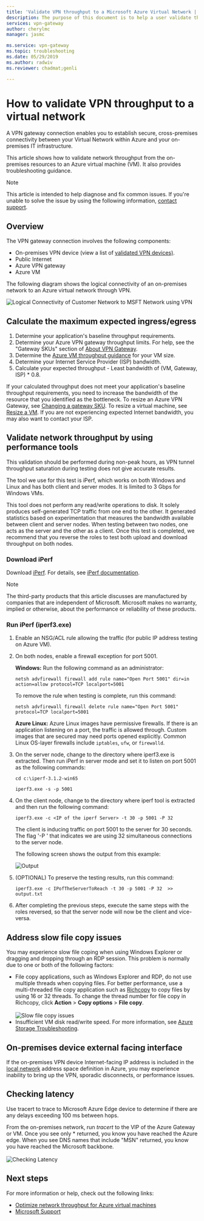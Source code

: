 ```yaml
---
title: 'Validate VPN throughput to a Microsoft Azure Virtual Network | Microsoft Docs'
description: The purpose of this document is to help a user validate the network throughput from their on-premises resources to an Azure virtual machine.
services: vpn-gateway
author: cherylmc
manager: jasmc

ms.service: vpn-gateway
ms.topic: troubleshooting
ms.date: 05/29/2019
ms.author: radwiv
ms.reviewer: chadmat;genli

---
```

# How to validate VPN throughput to a virtual network

A VPN gateway connection enables you to establish secure, cross-premises connectivity between your Virtual Network within Azure and your on-premises IT infrastructure.

This article shows how to validate network throughput from the on-premises resources to an Azure virtual machine (VM). It also provides troubleshooting guidance. 

>[!NOTE]
>This article is intended to help diagnose and fix common issues. If you're unable to solve the issue by using the following information, [contact support](https://portal.azure.com/?#blade/Microsoft_Azure_Support/HelpAndSupportBlade).
>
>

## Overview

The VPN gateway connection involves the following components:

- On-premises VPN device (view a list of [validated VPN devices)](vpn-gateway-about-vpn-devices.md#devicetable).
- Public Internet
- Azure VPN gateway
- Azure VM

The following diagram shows the logical connectivity of an on-premises network to an Azure virtual network through VPN.

![Logical Connectivity of Customer Network to MSFT Network using VPN](./media/vpn-gateway-validate-throughput-to-vnet/VPNPerf.png)

## Calculate the maximum expected ingress/egress

1.	Determine your application's baseline throughput requirements.
2.	Determine your Azure VPN gateway throughput limits. For help, see the "Gateway SKUs" section of [About VPN Gateway](vpn-gateway-about-vpngateways.md#gwsku).
3.	Determine the [Azure VM throughput guidance](../virtual-machines/virtual-machines-windows-sizes.md) for your VM size.
4.	Determine your Internet Service Provider (ISP) bandwidth.
5.	Calculate your expected throughput - Least bandwidth of (VM, Gateway, ISP) * 0.8.

If your calculated throughput does not meet your application's baseline throughput requirements, you need to increase the bandwidth of the resource that you identified as the bottleneck. To resize an Azure VPN Gateway, see [Changing a gateway SKU](vpn-gateway-about-vpn-gateway-settings.md#gwsku). To resize a virtual machine, see [Resize a VM](../virtual-machines/virtual-machines-windows-resize-vm.md). If you are not experiencing expected Internet bandwidth, you may also want to contact your ISP.

## Validate network throughput by using performance tools

This validation should be performed during non-peak hours, as VPN tunnel throughput saturation during testing does not give accurate results.

The tool we use for this test is iPerf, which works on both Windows and Linux and has both client and server modes. It is limited to 3 Gbps for Windows VMs.

This tool does not perform any read/write operations to disk. It solely produces self-generated TCP traffic from one end to the other. It generated statistics based on experimentation that measures the bandwidth available between client and server nodes. When testing between two nodes, one acts as the server and the other as a client. Once this test is completed, we recommend that you reverse the roles to test both upload and download throughput on both nodes.

### Download iPerf
Download [iPerf](https://iperf.fr/download/iperf_3.1/iperf-3.1.2-win64.zip). For details, see [iPerf documentation](https://iperf.fr/iperf-doc.php).

 >[!NOTE]
 >The third-party products that this article discusses are manufactured by companies that are independent of Microsoft. Microsoft makes no warranty, implied or otherwise, about the performance or reliability of these products.
 >
 >

### Run iPerf (iperf3.exe)
1. Enable an NSG/ACL rule allowing the traffic (for public IP address testing on Azure VM).

2. On both nodes, enable a firewall exception for port 5001.

	**Windows:** Run the following command as an administrator:

	```CMD
	netsh advfirewall firewall add rule name="Open Port 5001" dir=in action=allow protocol=TCP localport=5001
	```

	To remove the rule when testing is complete, run this command:

	```CMD
	netsh advfirewall firewall delete rule name="Open Port 5001" protocol=TCP localport=5001
	```
	 
	**Azure Linux:**  Azure Linux images have permissive firewalls. If there is an application listening on a port, the traffic is allowed through. Custom images that are secured may need ports opened explicitly. Common Linux OS-layer firewalls include `iptables`, `ufw`, or `firewalld`.

3. On the server node, change to the directory where iperf3.exe is extracted. Then run iPerf in server mode and set it to listen on port 5001 as the following commands:

	 ```CMD
	 cd c:\iperf-3.1.2-win65

	 iperf3.exe -s -p 5001
	 ```

4. On the client node, change to the directory where iperf tool is extracted and then run the following command:

	```CMD
	iperf3.exe -c <IP of the iperf Server> -t 30 -p 5001 -P 32
	```

	The client is inducing traffic on port 5001 to the server for 30 seconds. The flag '-P ' that indicates we are using 32 simultaneous connections to the server node.

	The following screen shows the output from this example:

	![Output](./media/vpn-gateway-validate-throughput-to-vnet/06theoutput.png)

5. (OPTIONAL) To preserve the testing results, run this command:

	```CMD
	iperf3.exe -c IPofTheServerToReach -t 30 -p 5001 -P 32  >> output.txt
	```

6. After completing the previous steps, execute the same steps with the roles reversed, so that the server node will now be the client and vice-versa.

## Address slow file copy issues
You may experience slow file coping when using Windows Explorer or dragging and dropping through an RDP session. This problem is normally due to one or both of the following factors:

- File copy applications, such as Windows Explorer and RDP, do not use multiple threads when copying files. For better performance, use a multi-threaded file copy application such as [Richcopy](https://technet.microsoft.com/magazine/2009.04.utilityspotlight.aspx) to copy files by using 16 or 32 threads. To change the thread number for file copy in Richcopy, click **Action** > **Copy options** > **File copy**.<br><br>
![Slow file copy issues](./media/vpn-gateway-validate-throughput-to-vnet/Richcopy.png)<br>
- Insufficient VM disk read/write speed. For more information, see [Azure Storage Troubleshooting](../storage/common/storage-e2e-troubleshooting.md).

## On-premises device external facing interface
If the on-premises VPN device Internet-facing IP address is included in the [local network](vpn-gateway-howto-site-to-site-resource-manager-portal.md#LocalNetworkGateway) address space definition in Azure, you may experience inability to bring up the VPN, sporadic disconnects, or performance issues.

## Checking latency
Use tracert to trace to Microsoft Azure Edge device to determine if there are any delays exceeding 100 ms between hops.

From the on-premises network, run *tracert* to the VIP of the Azure Gateway or VM. Once you see only * returned, you know you have reached the Azure edge. When you see DNS names that include "MSN" returned, you know you have reached the Microsoft backbone.<br><br>
![Checking Latency](./media/vpn-gateway-validate-throughput-to-vnet/08checkinglatency.png)

## Next steps
For more information or help, check out the following links:

- [Optimize network throughput for Azure virtual machines](../virtual-network/virtual-network-optimize-network-bandwidth.md)
- [Microsoft Support](https://portal.azure.com/?#blade/Microsoft_Azure_Support/HelpAndSupportBlade)
